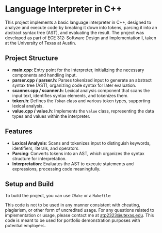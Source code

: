 # Language Interpreter in C++

This project implements a basic language interpreter in C++, designed to analyze and execute code by breaking it down into tokens, parsing it into an abstract syntax tree (AST), and evaluating the result. The project was developed as part of ECE 312: Software Design and Implementation I, taken at the University of Texas at Austin.

## Project Structure

- **main.cpp**: Entry point for the interpreter, initializing the necessary components and handling input.
- **parser.cpp / parser.h**: Parses tokenized input to generate an abstract syntax tree (AST), organizing code syntax for later evaluation.
- **scanner.cpp / scanner.h**: Lexical analysis component that scans the input text, identifies syntax elements, and tokenizes them.
- **token.h**: Defines the `Token` class and various token types, supporting lexical analysis.
- **value.cpp / value.h**: Implements the `Value` class, representing the data types and values within the interpreter.

## Features

- **Lexical Analysis**: Scans and tokenizes input to distinguish keywords, identifiers, literals, and operators.
- **Parsing**: Converts tokens into an AST, which organizes the syntax structure for interpretation.
- **Interpretation**: Evaluates the AST to execute statements and expressions, processing code meaningfully.

## Setup and Build

To build the project, you can use `CMake` or a `Makefile`:

This code is not to be used in any manner consistent with cheating, plagiarism, or other form of uncredited usage. For any questions related to implementation or usage, please contact me at atp2323@utexas.edu. This code is meant to be used for portfolio demonstration purposes with potential employers.
